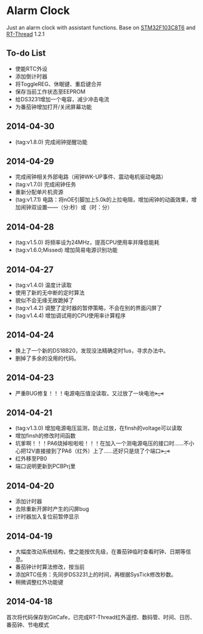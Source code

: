 # Alarm Clock #
Just an alarm clock with assistant functions.
Base on [STM32F103C8T6](http://www.st.com/web/catalog/mmc/FM141/SC1169/SS1031/LN1565) and [RT-Thread](http://www.rt-thread.org/) 1.2.1

## To-do List ##
- 使能RTC外设
- 添加倒计时器
- 将ToggleREG、休眠键、重启键合并
- 保存当前工作状态至EEPROM
- 给DS3231增加一个电容，减少冲击电流
- 为番茄钟增加打开/关闭屏幕功能

## 2014-04-30 ##
- (tag:v1.8.0) 完成闹钟提醒功能

## 2014-04-29 ##
- 完成闹钟相关外部电路（闹钟WK-UP事件、震动电机驱动电路）
- (tag:v1.7.0) 完成闹钟任务 
- 重新分配单片机资源
- (tag:v1.7.1) 电路：将nOE引脚加上5.0k的上拉电阻，增加闹钟的动画效果，增加闹钟双设置——（分:秒）或（时：分）

## 2014-04-28 ##
- (tag:v1.5.0) 将频率设为24MHz，提高CPU使用率并降低能耗 
- (tag:v1.6.0;Missed) 增加简易电源识别功能 

## 2014-04-27 ##
- (tag:v1.4.0) 温度计读取
- 使用了新的无中断的定时算法
- 貌似不会无缘无故跪掉了
- (tag:v1.4.2) 调整了定时器的暂停策略，不会在别的界面闪屏了
- (tag:v1.4.4) 增加调试用的CPU使用率计算程序

## 2014-04-24 ##
- 换上了一个新的DS18B20，发现没法精确定时1us，寻求办法中。
- 删掉了多余的没用的代码。

## 2014-04-23 ##
- 严重BUG修复！！！电源电压值没读取，又过放了一块电池~~>_<~~

## 2014-04-21 ##
- (tag:v1.3.0) 增加电源电压监测，防止过放，在finsh的voltage可以读取
- 增加finsh的修改时间函数
- 坑爹啊！！！PA6烧掉啦啦啦！！！在加入一个测电源电压的接口时……不小心把12V直接接到了PA6（红外）上了……还好只是烧了个端口~~~~>_<~~~~
- 红外移至PB0
- 端口说明更新到PCBPrj里

## 2014-04-20 ##
- 添加计时器
- 去除重新开屏时产生的闪屏bug
- 计时器加入复位前暂停显示

## 2014-04-19 ##
- 大幅度改动系统结构，使之能按优先级，在番茄钟临时查看时钟、日期等信息。
- 番茄钟计时算法修改，按当前
- 添加RTC任务：先同步DS3231上的时间，再根据SysTick修改秒数。
- 稍微调整红外功能键

## 2014-04-18 ##
首次将代码保存到GitCafe，已完成RT-Thread红外遥控、数码管、时间、日历、番茄钟、节电模式
